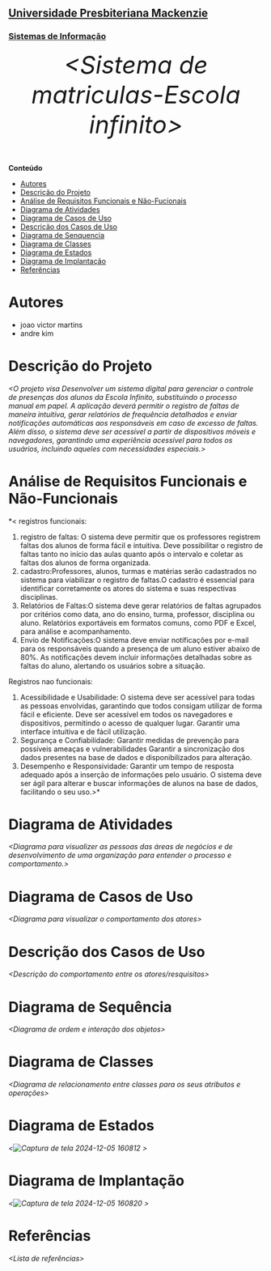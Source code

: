 <h2><a href= "https://www.mackenzie.br">Universidade Presbiteriana Mackenzie</a></h2>
<h3><a href= "https://www.mackenzie.br/graduacao/sao-paulo-higienopolis/sistemas-de-informacao">Sistemas de Informação</a></h3>


<font size="+12"><center>
*&lt;Sistema de matriculas-Escola infinito&gt;*
</center></font>

**Conteúdo**

- [Autores](#nome-alunos)
- [Descrição do Projeto](#introdução-do-projeto)
- [Análise de Requisitos Funcionais e Não-Fucionais](#descrição-dos-requisitos)
- [Diagrama de Atividades](#diagrama-de-atividades) 
- [Diagrama de Casos de Uso](#diagrama-de-comportamento-atores)
- [Descrição dos Casos de Uso](#descrição-das-funcões)
- [Diagrama de Senquencia](#diagrama-de-ordem-interações)
- [Diagrama de Classes](#diagrama-orientado-objetos)
- [Diagrama de Estados](#diagrama-estrutura-componente)
- [Diagrama de Implantação](#diagrama-de-hardware-software)
- [Referências](#referências)


# Autores

* joao victor martins
* andre kim


# Descrição do Projeto

*&lt;O projeto visa Desenvolver um sistema digital para gerenciar o controle de presenças dos alunos da Escola Infinito, substituindo o processo manual em papel. A aplicação deverá permitir o registro de faltas de maneira intuitiva, gerar relatórios de frequência detalhados e enviar notificações automáticas aos responsáveis em caso de excesso de faltas. Além disso, o sistema deve ser acessível a partir de dispositivos móveis e navegadores, garantindo uma experiência acessível para todos os usuários, incluindo aqueles com necessidades especiais.&gt;*

# Análise de Requisitos Funcionais e Não-Funcionais
*&lt;
registros funcionais:
1. registro de faltas: O sistema deve permitir que os professores registrem faltas dos alunos de forma fácil e intuitiva. Deve possibilitar o registro de faltas tanto no início das aulas quanto após o intervalo e coletar as faltas dos alunos de forma organizada.
2. cadastro:Professores, alunos, turmas e matérias serão cadastrados no sistema para viabilizar o registro de faltas.O cadastro é essencial para identificar corretamente os atores do sistema e suas respectivas disciplinas.
3. Relatórios de Faltas:O sistema deve gerar relatórios de faltas agrupados por critérios como data, ano do ensino, turma, professor, disciplina ou aluno.
Relatórios exportáveis em formatos comuns, como PDF e Excel, para análise e acompanhamento.
4. Envio de Notificações:O sistema deve enviar notificações por e-mail para os responsáveis quando a presença de um aluno estiver abaixo de 80%.
As notificações devem incluir informações detalhadas sobre as faltas do aluno, alertando os usuários sobre a situação.

Registros nao funcionais:
1. Acessibilidade e Usabilidade: O sistema deve ser acessível para todas as pessoas envolvidas, garantindo que todos consigam utilizar de forma fácil e eficiente.
Deve ser acessível em todos os navegadores e dispositivos, permitindo o acesso de qualquer lugar.
Garantir uma interface intuitiva e de fácil utilização.
2. Segurança e Confiabilidade: Garantir medidas de prevenção para possíveis ameaças e vulnerabilidades
Garantir a sincronização dos dados presentes na base de dados e disponibilizados para alteração.
3. Desempenho e Responsividade: Garantir um tempo de resposta adequado após a inserção de informações pelo usuário.
O sistema deve ser ágil para alterar e buscar informações de alunos na base de dados, facilitando o seu uso.&gt;*

# Diagrama de Atividades

*&lt;Diagrama para visualizer as pessoas das áreas de negócios e de desenvolvimento de uma organização para entender o processo e comportamento.&gt;*

# Diagrama de Casos de Uso

*&lt;Diagrama para visualizar o comportamento dos atores&gt;*

# Descrição dos Casos de Uso

*&lt;Descrição do comportamento entre os atores/resquisitos&gt;*

# Diagrama de Sequência

*&lt;Diagrama de ordem e interação dos objetos&gt;*

# Diagrama de Classes

*&lt;Diagrama de relacionamento entre classes para os seus atributos e operações&gt;*

# Diagrama de Estados

*&lt;![Captura de tela 2024-12-05 160812](https://github.com/user-attachments/assets/14e65645-197e-4260-ae0f-053d14a2ab00)
&gt;*

# Diagrama de Implantação

*&lt;![Captura de tela 2024-12-05 160820](https://github.com/user-attachments/assets/8c17bc9f-a9c1-41ae-b984-d41af2e0c683)
&gt;*

# Referências

*&lt;Lista de referências&gt;*

